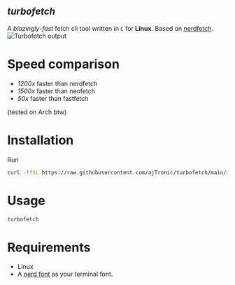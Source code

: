 ## _turbofetch_
A _blazingly-fast_ fetch cli tool written in `C` for __Linux__. Based on [nerdfetch](https://github.com/ThatOneCalculator/NerdFetch). 
![Turbofetch output](images/turbofetch.png)

# Speed comparison
- _1200x_ faster than nerdfetch
- _1500x_ faster than neofetch
- _50x_ faster than fastfetch

(tested on Arch btw)

# Installation
Run
```bash
curl -ffSL https://raw.githubusercontent.com/ajTronic/turbofetch/main/install.sh | sh
```

# Usage
```bash
turbofetch
```

# Requirements
- Linux
- A [nerd font](https://www.nerdfonts.com/) as your terminal font.
